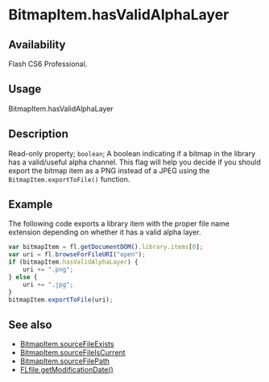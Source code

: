 # BitmapItem.hasValidAlphaLayer

## Availability

Flash CS6 Professional.

## Usage

BitmapItem.hasValidAlphaLayer

## Description

Read-only property; `boolean`; A boolean indicating if a bitmap in the library has a valid/useful alpha channel. This flag will help you decide if you should export the bitmap item as a PNG instead of a JPEG using the `BitmapItem.exportToFile()` function.

## Example

The following code exports a library item with the proper file name extension depending on whether it has a valid alpha layer.

```javascript
var bitmapItem = fl.getDocumentDOM().library.items[0];
var uri = fl.browseForFileURI("open");
if (bitmapItem.hasValidAlphaLayer) {
    uri += ".png";
} else {
    uri += ".jpg";
}
bitmapItem.exportToFile(uri);
```

## See also

- [BitmapItem.sourceFileExists](../BitmapItem_object/BitmapItem9.md)
- [BitmapItem.sourceFileIsCurrent](../BitmapItem_object/BitmapItem10.md)
- [BitmapItem.sourceFilePath](../BitmapItem_object/BitmapItem11.md)
- [FLfile.getModificationDate()](../FLfile_object/FLfile6.md)
